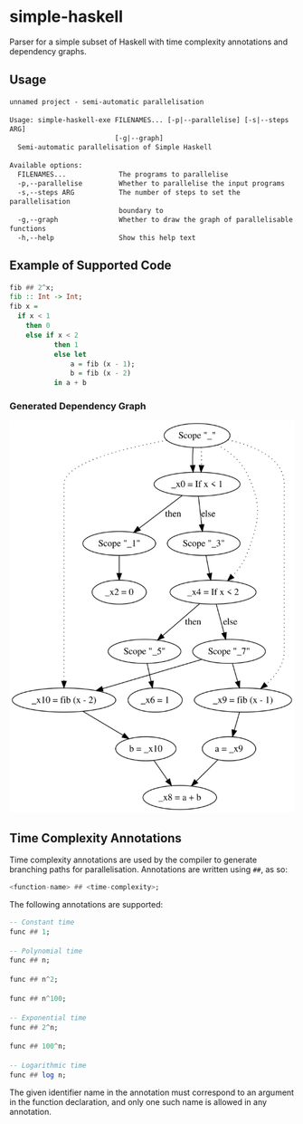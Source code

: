 # simple-haskell

Parser for a simple subset of Haskell with time complexity annotations and dependency graphs.

## Usage

```output
unnamed project - semi-automatic parallelisation

Usage: simple-haskell-exe FILENAMES... [-p|--parallelise] [-s|--steps ARG]
                          [-g|--graph]
  Semi-automatic parallelisation of Simple Haskell

Available options:
  FILENAMES...             The programs to parallelise
  -p,--parallelise         Whether to parallelise the input programs
  -s,--steps ARG           The number of steps to set the parallelisation
                           boundary to
  -g,--graph               Whether to draw the graph of parallelisable functions
  -h,--help                Show this help text
```

## Example of Supported Code

```haskell
fib ## 2^x;
fib :: Int -> Int;
fib x =
  if x < 1
    then 0
    else if x < 2
           then 1
           else let
               a = fib (x - 1);
               b = fib (x - 2)
           in a + b
```

### Generated Dependency Graph

![Dependency graph for the naive fib function](/imgs/naivefibdefgraph.svg "Dependency Graph")

## Time Complexity Annotations

Time complexity annotations are used by the compiler to generate branching paths for parallelisation.
Annotations are written using `##`, as so:

```haskell
<function-name> ## <time-complexity>;
```

The following annotations are supported:

```haskell
-- Constant time
func ## 1;

-- Polynomial time
func ## n;

func ## n^2;

func ## n^100;

-- Exponential time
func ## 2^n;

func ## 100^n;

-- Logarithmic time
func ## log n;
```

The given identifier name in the annotation must correspond to an argument in the function declaration, and only one such name is allowed in any annotation.
